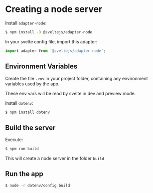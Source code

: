 Creating a node server
======================

Install `adapter-node`:
```bash
$ npm install -D @sveltejs/adapter-node
```

In your svelte config file, import this adapter:
```js
import adapter from '@sveltejs/adapter-node';
```

Environment Variables
---------------------

Create the file `.env` in your project folder, containing
any environment variables used by the app.

These env vars will be read by svelte in dev and preview mode.

Install `dotenv`:
```bash
$ npm install dotenv
```



Build the server
----------------

Execute:
```bash
$ npm run build
```

This will create a node server in the folder `build`

Run the app
-----------

```bash
$ node -r dotenv/config build
```

